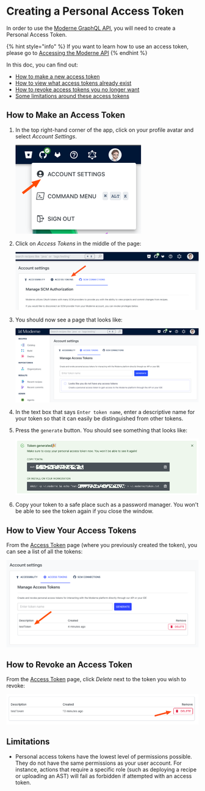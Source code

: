 # Creating a Personal Access Token

In order to use the [Moderne GraphQL API](https://api.public.moderne.io/), you will need to create a Personal Access Token.

{% hint style="info" %}
If you want to learn how to use an access token, please go to [Accessing the Moderne API](../how-to/accessing-the-moderne-api.md)
{% endhint %}

In this doc, you can find out:

* [How to make a new access token](create-api-access-tokens.md#how-to-make-an-access-token)
* [How to view what access tokens already exist](create-api-access-tokens.md#how-to-view-your-access-tokens)
* [How to revoke access tokens you no longer want](create-api-access-tokens.md#how-to-revoke-an-access-token)
* [Some limitations around these access tokens](create-api-access-tokens.md#limitations)

## How to Make an Access Token

1.  In the top right-hand corner of the app, click on your profile avatar and select _Account Settings_.

    ![Account Settings Menu](../.gitbook/assets/account-settings-menu.png)
2.  Click on _Access Tokens_ in the middle of the page:

    ![Access Token Menu](../.gitbook/assets/access-token-menu.png)
3.  You should now see a page that looks like:

    ![Access Tokens Page](../.gitbook/assets/access-token-page.png)
4. In the text box that says `Enter token name`, enter a descriptive name for your token so that it can easily be distinguished from other tokens.
5.  Press the `generate` button. You should see something that looks like:

    ![Hint: Click the clipboard icon to copy your access token](../.gitbook/assets/obfuscated-token.png)
6. Copy your token to a safe place such as a password manager. You won't be able to see the token again if you close the window.

## How to View Your Access Tokens

From the [Access Token](https://public.moderne.io/settings/access-token) page (where you previously created the token), you can see a list of all the tokens:

![Access Token List](../.gitbook/assets/access-token-list.png)

## How to Revoke an Access Token

From the [Access Token](https://public.moderne.io/settings/access-token) page, click _Delete_ next to the token you wish to revoke:

![Delete Access Token](../.gitbook/assets/delete-access-token.png)

## Limitations

* Personal access tokens have the lowest level of permissions possible. They do not have the same permissions as your user account. For instance, actions that require a specific role (such as deploying a recipe or uploading an AST) will fail as forbidden if attempted with an access token.
